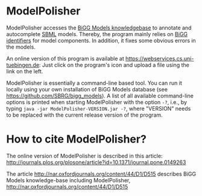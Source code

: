 # ModelPolisher
ModelPolisher accesses the [BiGG Models knowledgebase](http://bigg.ucsd.edu) to annotate and autocomplete [SBML](http://sbml.org) models.
Thereby, the program mainly relies on [BiGG identifiers](https://github.com/SBRG/bigg_models/wiki/BiGG-Models-ID-Specification-and-Guidelines) for model components.
In addition, it fixes some obvious errors in the models.

An online version of this program is available at https://webservices.cs.uni-tuebingen.de: Just click on the program's icon and upload a file using the link on the left.

ModelPolisher is essentially a command-line based tool. You can run it locally using your own installation of BiGG Models database (see https://github.com/SBRG/bigg_models). A list of all available command-line options is printed when starting ModelPolisher with the option `-?`, i.e., by typing `java -jar ModelPolisher-VERSION.jar -?`, where "VERSION" needs to be replaced with the current release version of the program.

# How to cite ModelPolisher?

The online version of ModelPolisher is described in this article: http://journals.plos.org/plosone/article?id=10.1371/journal.pone.0149263

The article http://nar.oxfordjournals.org/content/44/D1/D515 describes BiGG Models knowledge-base including ModelPolisher, http://nar.oxfordjournals.org/content/44/D1/D515
